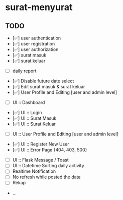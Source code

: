 # surat-menyurat

## TODO

- [✅] user authentication
- [✅] user registration
- [✅] user authorization
- [✅] surat masuk
- [✅] surat keluar
- [ ] daily report
- [✅] Disable future date select
- [✅] Edit surat masuk & surat keluar
- [✅] User Profile and Editing [user and admin level]
- [ ] UI :: Dashboard
- [✅] UI :: Login
- [✅] UI :: Surat Masuk
- [✅] UI :: Surat Keluar
- [ ] UI :: User Profile and Editing [user and admin level]
- [✅] UI :: Register New User
- [✅] UI :: Error Page {404, 403, 500}
- [ ] UI :: Flask Message / Toast
- [ ] UI :: Datetime Sorting daily activity
- [ ] Realtime Notification
- [ ] No refresh while posted the data
- [ ] Rekap
- ...
